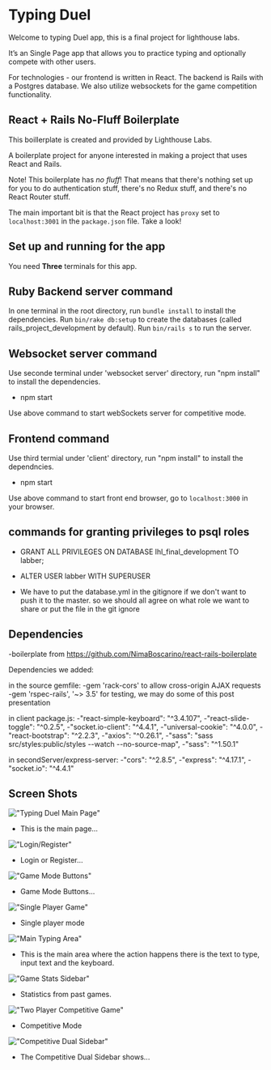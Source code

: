 # Typing Duel

Welcome to typing Duel app, this is a final project for lighthouse labs. 

It’s an Single Page app that allows you to practice typing and optionally compete with other users.

For technologies - our frontend is written in React.  The backend is Rails with a Postgres  database.  We also utilize websockets for the game competition functionality.



## React + Rails No-Fluff Boilerplate
This boillerplate is created and provided by Lighthouse Labs.

A boilerplate project for anyone interested in making a project that uses React and Rails.

Note! This boilerplate has _no fluff_! That means that there's nothing set up for you to do authentication stuff, there's no Redux stuff, and there's no React Router stuff.

The main important bit is that the React project has `proxy` set to `localhost:3001` in the `package.json` file. Take a look!



## Set up and running for the app


You need **Three** terminals for this app.

## Ruby Backend server command

In one terminal in the root directory, run `bundle install` to install the dependencies. Run `bin/rake db:setup` to create the databases (called rails_project_development by default). Run `bin/rails s` to run the server.

## Websocket server command

Use seconde terminal under 'websocket server' directory, run "npm install" to install the dependencies.

- npm start

Use above command to start webSockets server for competitive mode.

## Frontend command

Use third termial under 'client' directory, run "npm install" to install the dependncies.

- npm start

Use above command to start front end browser, go to `localhost:3000` in your browser.




## commands for granting privileges to psql roles

- GRANT ALL PRIVILEGES ON DATABASE lhl_final_development TO labber;

- ALTER USER labber WITH SUPERUSER

- We have to put the database.yml in the gitignore if we don't want to push it to the master. so we should all agree on what role we want to share or put the file in the git ignore

## Dependencies

-boilerplate from https://github.com/NimaBoscarino/react-rails-boilerplate

Dependencies we added:

in the source gemfile:
  -gem 'rack-cors' to allow cross-origin AJAX requests
  -gem 'rspec-rails', '~> 3.5' for testing, we may do some of this post presentation
  
in client package.js:
  -"react-simple-keyboard": "^3.4.107",
  -"react-slide-toggle": "^0.2.5",
  -"socket.io-client": "^4.4.1",
  -"universal-cookie": "^4.0.0",
  -"react-bootstrap": "^2.2.3",
  -"axios": "^0.26.1",
  -"sass": "sass src/styles:public/styles --watch --no-source-map",
  -"sass": "^1.50.1"
  
in secondServer/express-server:
  -"cors": "^2.8.5",
  -"express": "^4.17.1",
  -"socket.io": "^4.4.1"
 
## Screen Shots

!["Typing Duel Main Page"](https://github.com/ReidGibson-Bingham/LHL_final/blob/master/docs/TD-ScreenShot-MainScreen-notStarted.png)

- This is the main page...

!["Login/Register"](https://github.com/ReidGibson-Bingham/LHL_final/blob/master/docs/TD-ScreenShot-Login-Registration.png)

- Login or Register...

!["Game Mode Buttons"](https://github.com/ReidGibson-Bingham/LHL_final/blob/master/docs/TD-ScreenShot-GameModeButtons.png)

- Game Mode Buttons...

!["Single Player Game"](https://github.com/ReidGibson-Bingham/LHL_final/blob/master/docs/TD-ScreenShot-SinglePlayer-notStarted.png)

- Single player mode

!["Main Typing Area"](https://github.com/ReidGibson-Bingham/LHL_final/blob/master/docs/TD-ScreenShot-TypingText.png)

- This is the main area where the action happens there is the text to type, input text and the keyboard.

!["Game Stats Sidebar"](https://github.com/ReidGibson-Bingham/LHL_final/blob/master/docs/TD-ScreenShot-GameStatsSidebar.png)

- Statistics from past games.

!["Two Player Competitive Game"](https://github.com/ReidGibson-Bingham/LHL_final/blob/master/docs/TD-ScreenShot-Competitve-inProgress.png)

- Competitive Mode

!["Competitive Dual Sidebar"](https://github.com/ReidGibson-Bingham/LHL_final/blob/master/docs/TD-ScreenShot-CompetitiveDuelSidebar-inProgress2.png)

- The Competitive Dual Sidebar shows...

